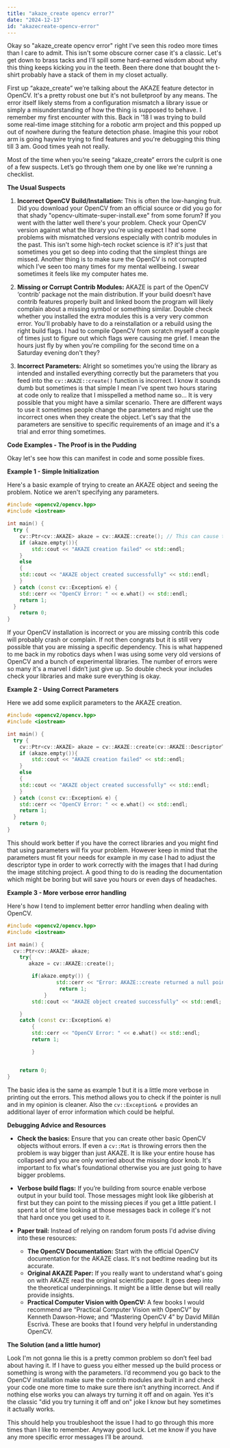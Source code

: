 ```yaml
---
title: "akaze_create opencv error?"
date: "2024-12-13"
id: "akazecreate-opencv-error"
---
```


Okay so "akaze_create opencv error" right I've seen this rodeo more times than I care to admit. This isn't some obscure corner case it's a classic. Let's get down to brass tacks and I'll spill some hard-earned wisdom about why this thing keeps kicking you in the teeth. Been there done that bought the t-shirt probably have a stack of them in my closet actually.

First up “akaze_create” we’re talking about the AKAZE feature detector in OpenCV. It's a pretty robust one but it's not bulletproof by any means. The error itself likely stems from a configuration mismatch a library issue or simply a misunderstanding of how the thing is supposed to behave. I remember my first encounter with this. Back in '18 I was trying to build some real-time image stitching for a robotic arm project and this popped up out of nowhere during the feature detection phase. Imagine this your robot arm is going haywire trying to find features and you're debugging this thing till 3 am. Good times yeah not really.

Most of the time when you’re seeing “akaze_create” errors the culprit is one of a few suspects. Let’s go through them one by one like we're running a checklist.

**The Usual Suspects**

1.  **Incorrect OpenCV Build/Installation:** This is often the low-hanging fruit. Did you download your OpenCV from an official source or did you go for that shady "opencv-ultimate-super-install.exe" from some forum? If you went with the latter well there's your problem. Check your OpenCV version against what the library you're using expect I had some problems with mismatched versions especially with contrib modules in the past. This isn't some high-tech rocket science is it? it's just that sometimes you get so deep into coding that the simplest things are missed. Another thing is to make sure the OpenCV is not corrupted which I’ve seen too many times for my mental wellbeing. I swear sometimes it feels like my computer hates me.

2.  **Missing or Corrupt Contrib Modules:** AKAZE is part of the OpenCV ‘contrib’ package not the main distribution. If your build doesn’t have contrib features properly built and linked boom the program will likely complain about a missing symbol or something similar. Double check whether you installed the extra modules this is a very very common error. You'll probably have to do a reinstallation or a rebuild using the right build flags. I had to compile OpenCV from scratch myself a couple of times just to figure out which flags were causing me grief. I mean the hours just fly by when you're compiling for the second time on a Saturday evening don't they?

3.  **Incorrect Parameters:** Alright so sometimes you’re using the library as intended and installed everything correctly but the parameters that you feed into the `cv::AKAZE::create()` function is incorrect. I know it sounds dumb but sometimes is that simple I mean I’ve spent two hours staring at code only to realize that I misspelled a method name so... It is very possible that you might have a similar scenario. There are different ways to use it sometimes people change the parameters and might use the incorrect ones when they create the object. Let's say that the parameters are sensitive to specific requirements of an image and it's a trial and error thing sometimes.

**Code Examples - The Proof is in the Pudding**

Okay let's see how this can manifest in code and some possible fixes.

**Example 1 - Simple Initialization**

Here's a basic example of trying to create an AKAZE object and seeing the problem. Notice we aren't specifying any parameters.

```cpp
#include <opencv2/opencv.hpp>
#include <iostream>

int main() {
  try {
    cv::Ptr<cv::AKAZE> akaze = cv::AKAZE::create(); // This can cause the error
    if (akaze.empty()){
        std::cout << "AKAZE creation failed" << std::endl;
    }
    else
    {
    std::cout << "AKAZE object created successfully" << std::endl;
    }
  } catch (const cv::Exception& e) {
    std::cerr << "OpenCV Error: " << e.what() << std::endl;
    return 1;
  }
    return 0;
}
```

If your OpenCV installation is incorrect or you are missing contrib this code will probably crash or complain. If not then congrats but it is still very possible that you are missing a specific dependency. This is what happened to me back in my robotics days when I was using some very old versions of OpenCV and a bunch of experimental libraries. The number of errors were so many it's a marvel I didn’t just give up. So double check your includes check your libraries and make sure everything is okay.

**Example 2 - Using Correct Parameters**

Here we add some explicit parameters to the AKAZE creation.

```cpp
#include <opencv2/opencv.hpp>
#include <iostream>

int main() {
  try {
    cv::Ptr<cv::AKAZE> akaze = cv::AKAZE::create(cv::AKAZE::DescriptorType::DESCRIPTOR_MLDB, 0, 3, 0.01f);
    if (akaze.empty()){
        std::cout << "AKAZE creation failed" << std::endl;
    }
    else
    {
    std::cout << "AKAZE object created successfully" << std::endl;
    }
  } catch (const cv::Exception& e) {
    std::cerr << "OpenCV Error: " << e.what() << std::endl;
    return 1;
  }
    return 0;
}

```

This should work better if you have the correct libraries and you might find that using parameters will fix your problem. However keep in mind that the parameters must fit your needs for example in my case I had to adjust the descriptor type in order to work correctly with the images that I had during the image stitching project. A good thing to do is reading the documentation which might be boring but will save you hours or even days of headaches.

**Example 3 - More verbose error handling**

Here's how I tend to implement better error handling when dealing with OpenCV.

```cpp
#include <opencv2/opencv.hpp>
#include <iostream>

int main() {
  cv::Ptr<cv::AKAZE> akaze;
    try{
       akaze = cv::AKAZE::create();

        if(akaze.empty()) {
                std::cerr << "Error: AKAZE::create returned a null pointer" << std::endl;
                 return 1;
            }
        std::cout << "AKAZE object created successfully" << std::endl;

    }
    catch (const cv::Exception& e)
        {
        std::cerr << "OpenCV Error: " << e.what() << std::endl;
        return 1;

        }


    return 0;
}
```

The basic idea is the same as example 1 but it is a little more verbose in printing out the errors. This method allows you to check if the pointer is null and in my opinion is cleaner. Also the `cv::Exception& e` provides an additional layer of error information which could be helpful.

**Debugging Advice and Resources**

*   **Check the basics:** Ensure that you can create other basic OpenCV objects without errors. If even a `cv::Mat` is throwing errors then the problem is way bigger than just AKAZE. It is like your entire house has collapsed and you are only worried about the missing door knob. It's important to fix what's foundational otherwise you are just going to have bigger problems.

*   **Verbose build flags:** If you’re building from source enable verbose output in your build tool. Those messages might look like gibberish at first but they can point to the missing pieces if you get a little patient. I spent a lot of time looking at those messages back in college it's not that hard once you get used to it.

*   **Paper trail:** Instead of relying on random forum posts I'd advise diving into these resources:

    *   **The OpenCV Documentation:**  Start with the official OpenCV documentation for the AKAZE class. It's not bedtime reading but its accurate.
    *   **Original AKAZE Paper:** If you really want to understand what's going on with AKAZE read the original scientific paper. It goes deep into the theoretical underpinnings. It might be a little dense but will really provide insights.
    *   **Practical Computer Vision with OpenCV:** A few books I would recommend are “Practical Computer Vision with OpenCV” by Kenneth Dawson-Howe; and “Mastering OpenCV 4” by David Millán Escrivá. These are books that I found very helpful in understanding OpenCV.

**The Solution (and a little humor)**

Look I'm not gonna lie this is a pretty common problem so don’t feel bad about having it. If I have to guess you either messed up the build process or something is wrong with the parameters. I’d recommend you go back to the OpenCV installation make sure the contrib modules are built in and check your code one more time to make sure there isn’t anything incorrect. And if nothing else works you can always try turning it off and on again. Yes it's the classic "did you try turning it off and on" joke I know but hey sometimes it actually works.

This should help you troubleshoot the issue I had to go through this more times than I like to remember. Anyway good luck. Let me know if you have any more specific error messages I’ll be around.
